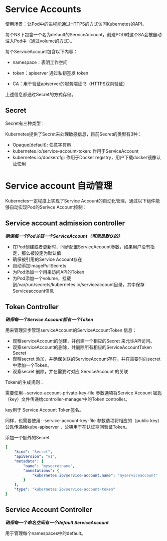 # Service Accounts

使用场景：让Pod中的进程能通过HTTPS的方式访问Kubernetes的API。

每个NS下包含一个名为default的ServiceAccount，创建POD时这个SA会被自动注入Pod中（通过volume的方式）。

每个ServiceAccount包含以下内容：

- namespace：表明工作空间

- token：apiserver 通过私钥签发 token 

- CA：用于验证apiserver的服务端证书（HTTPS双向验证）

上述信息都通过Secret的方式存储。

## Secret

Secret有三种类型：

Kubernetes提供了Secret来处理敏感信息，目前Secret的类型有3种： 

- Opaque(default): 任意字符串 
- kubernetes.io/service-account-token: 作用于ServiceAccount 
- kubernetes.io/dockercfg: 作用于Docker registry，用户下载docker镜像认证使用



# Service account 自动管理

Kubernetes一定程度上实现了Service Account的自动化管理，通过以下组件能够自动实现Pod的Serivce Account控制：

## Service account admission controller

***确保每一个Pod关联一个ServiceAccount（可能是默认的）***

- 在Pod创建或者更新时，同步配置ServiceAccount参数，如果用户没有指定，那么被设定为默认值
- 确保被引用的Service Account存在
- 自动添加ImagePullSecrets
- 为Pod添加一个用来访问API的Token
- 为Pod添加一个volume，挂载到/var/run/secrets/kubernetes.io/serviceaccount目录，其中保存Serviceaccount信息

## Token Controller


***确保每一个Service Account都有一个Token***

用来管理异步管理serviceAccount的ServiceAccountToken 信息：

- 观察serviceAccount的创建，并创建一个相应的Secret 来允许API访问。
- 观察serviceAccount的删除，并删除所有相应的ServiceAccountToken Secret
- 观察secret 添加，并确保关联的ServiceAccount存在，并在需要时向secret 中添加一个Token。
- 观察secret 删除，并在需要时对应 ServiceAccount 的关联

Token的生成规则：

需要使用--service-account-private-key-file 参数选项将Service Account 密匙（key）文件传递给controller-manager中的Token controller。

key用于 Service Account Token签名。

同样，也需要使用--service-account-key-file 参数选项将相应的（public key）公匙传递给kube-apiserver ，公钥用于在认证期间验证Token。

添加一个额外的Secret
```yaml
{
    "kind": "Secret",
    "apiVersion": "v1",
    "metadata": {
        "name": "mysecretname",
        "annotations": {
            "kubernetes.io/service-account.name": "myserviceaccount"
        }
    },
    "type": "kubernetes.io/service-account-token"
}
```

## Service Account Controller

***确保每一个命名空间有一个default ServiceAccount***

用于管理每个namespaces中的default。